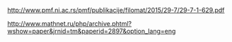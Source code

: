http://www.pmf.ni.ac.rs/pmf/publikacije/filomat/2015/29-7/29-7-1-629.pdf

http://www.mathnet.ru/php/archive.phtml?wshow=paper&jrnid=tm&paperid=2897&option_lang=eng
